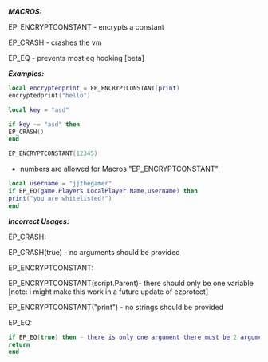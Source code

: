 ***MACROS:***

EP_ENCRYPTCONSTANT - encrypts a constant

EP_CRASH - crashes the vm

EP_EQ - prevents most eq hooking [beta]

***Examples:***
```lua
local encryptedprint = EP_ENCRYPTCONSTANT(print)
encryptedprint("hello")
```

```lua
local key = "asd"

if key ~= "asd" then
EP_CRASH()
end
```

```lua 
EP_ENCRYPTCONSTANT(12345) 
```
- numbers are allowed for Macros "EP_ENCRYPTCONSTANT"

```lua
local username = "jjthegamer"
if EP_EQ(game.Players.LocalPlayer.Name,username) then
print("you are whitelisted!")
end
```

***Incorrect Usages:***

EP_CRASH:

EP_CRASH(true) - no arguments should be provided

EP_ENCRYPTCONSTANT:

EP_ENCRYPTCONSTANT(script.Parent)- there should only be one variable [note: i might make this work in a future update of ezprotect]

EP_ENCRYPTCONSTANT("print") - no strings should be provided

EP_EQ:

```lua
if EP_EQ(true) then - there is only one argument there must be 2 arguments
return
end
```
